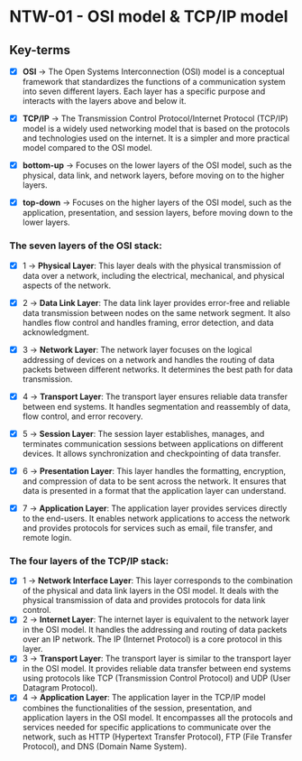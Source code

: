 # NTW-01 - OSI model & TCP/IP model

## Key-terms

- [x] <strong>OSI</strong> -> The Open Systems Interconnection (OSI) model is a conceptual framework that standardizes the functions of a communication system into seven different layers. Each layer has a specific purpose and interacts with the layers above and below it.
- [x] <strong>TCP/IP</strong> -> The Transmission Control Protocol/Internet Protocol (TCP/IP) model is a widely used networking model that is based on the protocols and technologies used on the internet. It is a simpler and more practical model compared to the OSI model.
- [x] <strong>bottom-up</strong> -> Focuses on the lower layers of the OSI model, such as the physical, data link, and network layers, before moving on to the higher layers.
- [x] <strong>top-down</strong> ->  Focuses on the higher layers of the OSI model, such as the application, presentation, and session layers, before moving down to the lower layers.




### The seven layers of the OSI stack: 

- [x] 1 -> **Physical Layer**: This layer deals with the physical transmission of data over a network, including the electrical, mechanical, and physical aspects of the network.
- [x] 2 -> **Data Link Layer**: The data link layer provides error-free and reliable data transmission between nodes on the same network segment. It also handles flow control and handles framing, error detection, and data acknowledgment.
- [x] 3 -> **Network Layer**: The network layer focuses on the logical addressing of devices on a network and handles the routing of data packets between different networks. It determines the best path for data transmission.
- [x] 4 -> **Transport Layer**: The transport layer ensures reliable data transfer between end systems. It handles segmentation and reassembly of data, flow control, and error recovery.
- [x] 5 -> **Session Layer**: The session layer establishes, manages, and terminates communication sessions between applications on different devices. It allows synchronization and checkpointing of data transfer.
- [x] 6 -> **Presentation Layer**: This layer handles the formatting, encryption, and compression of data to be sent across the network. It ensures that data is presented in a format that the application layer can understand.
- [x] 7 -> **Application Layer**: The application layer provides services directly to the end-users. It enables network applications to access the network and provides protocols for services such as email, file transfer, and remote login.


### The four layers of the TCP/IP stack: 

- [x] 1 -> **Network Interface Layer**: This layer corresponds to the combination of the physical and data link layers in the OSI 	       model. It deals with the physical transmission of data and provides protocols for data link control.
- [x] 2 -> **Internet Layer**: The internet layer is equivalent to the network layer in the OSI model. It handles the addressing and  routing of data packets over an IP network. The IP (Internet Protocol) is a core protocol in this layer.
- [x] 3 -> **Transport Layer**: The transport layer is similar to the transport layer in the OSI model. It provides reliable data 	       transfer between end systems using protocols like TCP (Transmission Control Protocol) and UDP (User Datagram Protocol).
- [x] 4 -> **Application Layer**: The application layer in the TCP/IP model combines the functionalities of the session, presentation, and application layers in the OSI model. It encompasses all the protocols and services needed for specific applications to communicate over the network, such as HTTP (Hypertext Transfer Protocol), FTP (File Transfer Protocol), and DNS (Domain Name System).